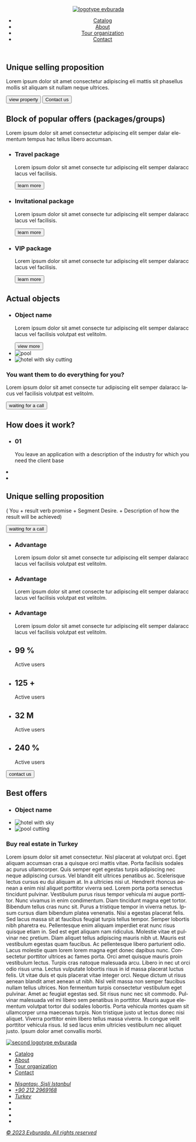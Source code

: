 <!DOCTYPE html>
<html lang="en">
<head>
    <meta charset="UTF-8">
    <meta name="viewport" content="width=device-width, initial-scale=1.0">
    <title>lol</title>
    <link rel="stylesheet" href="./index.css">
</head>
<body>
    <header>
      <nav>
        <a href="./index.html">
         <img src="./images/evburada.svg" alt="logotype evburada">
        </a>
         <ul>
          <li><a href="#Catalog">Сatalog</a></li>
          <li>
            <a href="#About us">About</a>
          </li>
          <li>
            <a href="#Tour organization">Tour organization</a>
          </li>
          <li>
            <a href="#Contact">Contact</a>
          </li>
        </ul>
      </nav>
      <!--контакти(дзвінок за для пояснень))))-->
    </header>
    <main>
    <section>
    <h1>Unique selling proposition</h1>
    <p lang="lt">Lorem ipsum dolor sit amet consectetur adipiscing eli mattis sit phasellus mollis sit aliquam sit nullam neque ultrices.
    </p>
    <button type="button">view property</button>
    <button type="button">Contact us</button>
    </section>
    <section id="Tour organization">
      <h2>Block of popular offers 
        (packages/groups)</h2>
        <p lang="lt">Lorem ipsum dolor sit amet consectetur adipiscing elit semper dalar elementum tempus hac tellus libero accumsan. </p>
      <ul>
        <li>        
          <article>
          <h3>Travel package</h3>
          <p lang="lt">Lorem ipsum dolor sit amet consecte tur adipiscing elit semper dalaracc lacus vel facilisis.</p>
          <button type="button">learn more</button>
        </article>
      </li>
      <li>
      <article>
        <h3>Invitational package</h3>
        <p lang="lt">Lorem ipsum dolor sit amet consecte tur adipiscing elit semper dalaracc lacus vel facilisis.</p>
        <button type="button">learn more</button>
      </article>
       </li>
       <li>
       <article>
        <h3>VIP
          package</h3>
          <p lang="lt">Lorem ipsum dolor sit amet consecte tur adipiscing elit semper dalaracc lacus vel facilisis.</p>
          <button type="button">learn more</button>
      </article>
    </li>
    </ul>
    </section>
    <section id="Catalog">
      <h2>Actual objects</h2>
     <ul>
      <li>
        <article>
          <h3>Object name</h3>
          <p lang="lt">Lorem ipsum dolor sit amet consecte tur adipiscing elit semper dalaracc lacus vel facilisis volutpat est velitolm.</p>
          <button type="button">view more</button>
        </article>
      </li>
    <li>
      <article>
        <img src="./images/pool.jpg" alt="pool">
      </article>
    </li>
    <li>
      <article>
        <img src="./images/cheel cuting.jpg" alt="hotel with sky cutting">
      </article>
    </li>
    </ul>
    <article>
      <h3>You want them to do everything for you?</h3>
      <p lang="lt">Lorem ipsum dolor sit amet consecte tur adipiscing elit semper dalaracc lacus vel facilisis volutpat est velitolm.</p>
      <button type="submit">waiting for a call</button>
    </article>
    </section>
    <section> 
       <h1> How does it work?</h1>
      <article>
        <ul>
          <li>
            <h3>01</h3>
        <p>You leave an application with a description of the industry for which you need the client base </p>
      </article>
          </li>
      <li>
        <article></article>
      </li>
      <li>
        <article></article>
      </li>
        </ul>
    </section>
    <section>
      <h2>Unique selling proposition</h2>
      <p>( You + result verb promise + Segment Desire. + Description of how the result will be achieved)</p>
      <button type="button">waiting for a call</button>
      <ul>
        <li>
          <article>
            <h3>Advantage</h3>
            <p lang="lt">Lorem ipsum dolor sit amet consecte tur adipiscing elit semper dalaracc lacus vel facilisis volutpat est velitolm.</p>
          </article>
        </li>
      <li>
        <article>
          <h3>Advantage</h3>
          <p lang="lt">Lorem ipsum dolor sit amet consecte tur adipiscing elit semper dalaracc lacus vel facilisis volutpat est velitolm.</p>
        </article>
      </li>
   <li>
    <article>
      <h3>Advantage</h3>
      <p lang="lt">Lorem ipsum dolor sit amet consecte tur adipiscing elit semper dalaracc lacus vel facilisis volutpat est velitolm.</p>
    </article>
   </li>
      <li>
        <article>
          <h2>99 <span>%</span></h2>
          <p>Active users</p>
        </article>
      </li>
    <li>
  <article>
    <h2>125 <span>+</span></h2>
    <p>Active users</p>
  </article>
    </li>
      <li>
        <article>
          <h2>32 <span>M</span></h2>
          <p>Active users</p>
        </article>
      </li>
      <li>
        <article>
          <h2>240 <span>%</span></h2>
          <p>Active users</p>
        </article>
      </li>
      </ul>
      <button type="button">contact us</button>
    </section>
    <section id="About us">
      <h2>Best offers</h2>
      <ul>
      <li>
        <article>
          <h3>Object name</h3>
        </article>
      </li>
      <li>
        <article>
          <img src="./images/cheel.jpg" alt="hotel with sky">
        </article>
      </li>
      <li>
        <article>
          <img src="./images/pool cutting.jpg" alt="pool cutting">
          </article>
      </li>
    </ul>
      <article>
        <h3>Buy real estate in Turkey</h3>
        <p lang="lt">Lorem ipsum dolor sit amet consectetur. Nisl placerat at volutpat orci. Eget aliquam accumsan cras a quisque orci mattis vitae. Porta facilisis sodales ac purus ullamcorper. Quis semper eget egestas turpis adipiscing nec neque adipiscing cursus. Vel blandit elit ultrices penatibus ac. Scelerisque lectus cursus eu dui aliquam at. In a ultricies nisi ut. Hendrerit rhoncus aenean a enim nisl aliquet porttitor viverra sed. Lorem porta porta senectus tincidunt pulvinar. Vestibulum purus risus tempor vehicula mi augue porttitor.
          Nunc vivamus in enim condimentum. Diam tincidunt magna eget tortor. Bibendum tellus cras nunc sit. Purus a tristique tempor in viverra netus. Ipsum cursus diam bibendum platea venenatis. Nisi a egestas placerat felis. Sed lacus massa sit at faucibus feugiat turpis tellus tempor. Semper lobortis nibh pharetra eu. Pellentesque enim aliquam imperdiet erat nunc risus quisque etiam in. Sed est eget aliquam nam ridiculus. Molestie vitae et pulvinar nec pretium. Diam aliquet tellus adipiscing mauris nibh ut. Mauris est vestibulum egestas quam faucibus.
          Ac pellentesque libero parturient odio. Lacus molestie quam lorem lorem magna eget donec dapibus nunc. Consectetur porttitor ultrices ac fames porta. Orci amet quisque mauris proin vestibulum lectus. Turpis cras natoque malesuada arcu. Libero in nec ut orci odio risus urna. Lectus vulputate lobortis risus in id massa placerat luctus felis. Ut vitae duis et quis placerat vitae integer orci. Neque dictum ut risus aenean blandit amet aenean ut nibh. Nisl velit massa non semper faucibus nullam tellus ultrices. Non fermentum turpis consectetur vestibulum eget pulvinar. Amet ac feugiat egestas sed. Sit risus nunc nec sit commodo. Pulvinar malesuada vel mi libero sem penatibus in porttitor.
          Mauris augue elementum volutpat tortor dui sodales lobortis. Porta vehicula montes quam sit ullamcorper urna maecenas turpis. Non tristique justo ut lectus donec nisi aliquet. Viverra porttitor enim libero tellus massa viverra. In congue velit porttitor vehicula risus. Id sed lacus enim ultricies vestibulum nec aliquet justo. Ipsum dolor amet convallis morbi.</p>
      </article>
    </section>
    </main>
    <footer>
      <nav>
    <a href="./index.html">
       <img src="./images/white evburada.svg" alt="second logotype evburada">
      </a>
    <ul>
         <li><a href="#Catalog">Сatalog</a></li>
         <li>
           <a href="#About us">About</a>
         </li>
         <li>
           <a href="#Tour organization">Tour organization</a>
         </li>
         <li>
           <a href="#Contact">Contact</a>
         </li>
       </ul>
     </nav>
     <address>
      <ul>
        <li id="Contact" lang="tr"><a href="https://maps.app.goo.gl/sDvKJpVAMADyccG9A"target="_blank">Nişantaşı, Şişli Istanbul</a></li>
        <li><a href="tel:+902122969168"> +90 212 2969168</a> </li>
        <li><a href="https://maps.app.goo.gl/sDvKJpVAMADyccG9A" target="_blank">Turkey</a></li>
        <li>
          <a href=""></a>
          <!--phone icon-->
        </li>
        <li>
          <a href=""></a>
          <!--tg icon-->
        </li>
        <li>
          <a href=""></a>
          <!--watsapp icon-->
        </li>
        <li>
          <a href=""></a>
          <!--viber icon-->
        </li>
      </ul>
      <a href="https://www.youtube.com/watch?v=dQw4w9WgXcQ"  target="_blank">© 2023 Evburada. All rights reserved</a>
     </address>
    </footer>
</body>
</html>
